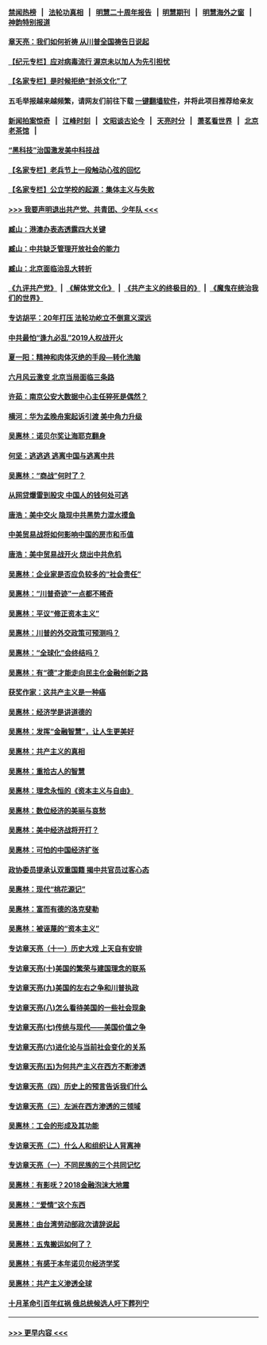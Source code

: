 #### [禁闻热榜](热点新闻.md?=0)  &nbsp;&nbsp;|&nbsp;&nbsp; [法轮功真相](https://github.com/gfw-breaker/truth/blob/master/README.md?=0) &nbsp;&nbsp;|&nbsp;&nbsp; [明慧二十周年报告](https://github.com/gfw-breaker/mh-reports/blob/master/README.md?=0) &nbsp;&nbsp;|&nbsp;&nbsp;[明慧期刊](https://github.com/gfw-breaker/mh-qikan) &nbsp;&nbsp;|&nbsp;&nbsp; [明慧海外之窗](https://github.com/gfw-breaker/mh-news/blob/master/README.md?=0) &nbsp;&nbsp;|&nbsp;&nbsp; [神韵特别报道](https://github.com/gfw-breaker/mh-news/blob/master/shenyun.md?=0)
#### [章天亮：我们如何祈祷 从川普全国祷告日说起](../pages/nsc423/n11944627.md?t=03190802) 
#### [【纪元专栏】应对病毒流行 渥京未以加人为先引担忧](../pages/nsc423/n11875714.md?t=03190802) 
#### [【名家专栏】是时候拒绝“封杀文化”了](../pages/nsc423/n11814093.md?t=03190802) 
#### 五毛举报越来越频繁，请网友们前往下载 [一键翻墙软件](https://github.com/gfw-breaker/ssr-accounts)，并将此项目推荐给亲友
#### [新闻拍案惊奇](https://github.com/gfw-breaker/banned-news/blob/master/pages/link4.md) &nbsp;&nbsp;|&nbsp;&nbsp; [江峰时刻](https://github.com/gfw-breaker/banned-news/blob/master/pages/link4.md) &nbsp;&nbsp;|&nbsp;&nbsp; [文昭谈古论今](https://github.com/gfw-breaker/banned-news/blob/master/pages/link4.md) &nbsp;&nbsp;|&nbsp;&nbsp; [天亮时分](https://github.com/gfw-breaker/banned-news/blob/master/pages/link4.md) &nbsp;&nbsp;|&nbsp;&nbsp; [萧茗看世界](https://github.com/gfw-breaker/banned-news/blob/master/pages/link4.md) &nbsp;&nbsp;|&nbsp;&nbsp; [北京老茶馆](https://github.com/gfw-breaker/banned-news/blob/master/pages/link4.md) &nbsp;&nbsp;|&nbsp;&nbsp; 
#### [“黑科技”治国激发美中科技战](../pages/nsc423/n11638056.md?t=03190802) 
#### [【名家专栏】老兵节上一段触动心弦的回忆](../pages/nsc423/n11646016.md?t=03190802) 
#### [【名家专栏】公立学校的起源：集体主义与失败](../pages/nsc423/n11601833.md?t=03190802) 
#### [>>> 我要声明退出共产党、共青团、少年队 <<<](https://github.com/begood0513/goodnews/blob/master/quit/letter.md) 
#### [臧山：港澳办表态透露四大关键](../pages/nsc423/n11421628.md?t=03190802) 
#### [臧山：中共缺乏管理开放社会的能力](../pages/nsc423/n11407457.md?t=03190802) 
#### [臧山：北京面临治乱大转折](../pages/nsc423/n11406895.md?t=03190802) 
#### [《九评共产党》](https://github.com/begood0513/9ping.md/blob/master/README.md) &nbsp;|&nbsp; [《解体党文化》](../../../../jtdwh.md/blob/master/README.md)  &nbsp;|&nbsp; [《共产主义的终极目的》](../../../../gczydzjmd.md/blob/master/README.md) &nbsp;|&nbsp; [《魔鬼在统治我们的世界》](../../../../mgztzwmdsj.md/blob/master/README.md) 
#### [专访胡平：20年打压 法轮功屹立不倒意义深远](../pages/nsc423/n11398800.md?t=03190802) 
#### [中共最怕“逢九必乱”2019人权战开火](../pages/nsc423/n11385248.md?t=03190802) 
#### [夏一阳：精神和肉体灭绝的手段—转化洗脑](../pages/nsc423/n11368250.md?t=03190802) 
#### [六月风云激变 北京当局面临三条路](../pages/nsc423/n11313668.md?t=03190802) 
#### [许茹：南京公安大数据中心主任猝死是偶然？](../pages/nsc423/n11064744.md?t=03190802) 
#### [横河：华为孟晚舟案起诉引渡 美中角力升级](../pages/nsc423/n11027230.md?t=03190802) 
#### [吴惠林：诺贝尔奖让海耶克翻身](../pages/nsc423/n10890049.md?t=03190802) 
#### [何坚：逃逃逃 逃离中国与逃离中共](../pages/nsc423/n10592891.md?t=03190802) 
#### [吴惠林：“商战”何时了？](../pages/nsc423/n10573558.md?t=03190802) 
#### [从网贷爆雷到股灾 中国人的钱何处可逃](../pages/nsc423/n10572800.md?t=03190802) 
#### [唐浩：美中交火 隐现中共黑势力混水摸鱼](../pages/nsc423/n10544040.md?t=03190802) 
#### [中美贸易战将如何影响中国的房市和币值](../pages/nsc423/n10543697.md?t=03190802) 
#### [唐浩：美中贸易战开火 烧出中共危机](../pages/nsc423/n10540126.md?t=03190802) 
#### [吴惠林：企业家是否应负较多的“社会责任”](../pages/nsc423/n10535022.md?t=03190802) 
#### [吴惠林：“川普奇迹”一点都不稀奇](../pages/nsc423/n10512808.md?t=03190802) 
#### [吴惠林：平议“修正资本主义”](../pages/nsc423/n10495724.md?t=03190802) 
#### [吴惠林：川普的外交政策可预测吗？](../pages/nsc423/n10462387.md?t=03190802) 
#### [吴惠林：“全球化”会终结吗？](../pages/nsc423/n10452838.md?t=03190802) 
#### [吴惠林：有“德”才能走向民主化金融创新之路](../pages/nsc423/n10432292.md?t=03190802) 
#### [获奖作家：这共产主义是一种癌](../pages/nsc423/n10431541.md?t=03190802) 
#### [吴惠林：经济学是讲道德的](../pages/nsc423/n10398014.md?t=03190802) 
#### [吴惠林：发挥“金融智慧”，让人生更美好](../pages/nsc423/n10375019.md?t=03190802) 
#### [吴惠林：共产主义的真相](../pages/nsc423/n10351394.md?t=03190802) 
#### [吴惠林：重拾古人的智慧](../pages/nsc423/n10337691.md?t=03190802) 
#### [吴惠林：理念永恒的《资本主义与自由》](../pages/nsc423/n10316274.md?t=03190802) 
#### [吴惠林：数位经济的美丽与哀愁](../pages/nsc423/n10292946.md?t=03190802) 
#### [吴惠林：美中经济战将开打？](../pages/nsc423/n10258825.md?t=03190802) 
#### [吴惠林：可怕的中国经济扩张](../pages/nsc423/n10219147.md?t=03190802) 
#### [政协委员提承认双重国籍 揭中共官员过客心态](../pages/nsc423/n10208809.md?t=03190802) 
#### [吴惠林：现代“桃花源记”](../pages/nsc423/n10185234.md?t=03190802) 
#### [吴惠林：富而有德的洛克斐勒](../pages/nsc423/n10142264.md?t=03190802) 
#### [吴惠林：被诬蔑的“资本主义”](../pages/nsc423/n10124816.md?t=03190802) 
#### [专访章天亮（十一）历史大戏 上天自有安排](../pages/nsc423/n10094905.md?t=03190802) 
#### [专访章天亮(十)美国的繁荣与建国理念的联系](../pages/nsc423/n10094899.md?t=03190802) 
#### [专访章天亮(九)美国的左右之争和川普执政](../pages/nsc423/n10094889.md?t=03190802) 
#### [专访章天亮(八)怎么看待美国的一些社会现象](../pages/nsc423/n10094857.md?t=03190802) 
#### [专访章天亮(七)传统与现代——美国价值之争](../pages/nsc423/n10093140.md?t=03190802) 
#### [专访章天亮(六)进化论与当前社会变化的关系](../pages/nsc423/n10092036.md?t=03190802) 
#### [专访章天亮(五)为何共产主义在西方不断渗透](../pages/nsc423/n10083620.md?t=03190802) 
#### [专访章天亮（四）历史上的预言告诉我们什么](../pages/nsc423/n10083606.md?t=03190802) 
#### [专访章天亮（三）左派在西方渗透的三领域](../pages/nsc423/n10081115.md?t=03190802) 
#### [吴惠林：工会的形成及其功能](../pages/nsc423/n10080633.md?t=03190802) 
#### [专访章天亮（二）什么人和组织让人背离神](../pages/nsc423/n10076637.md?t=03190802) 
#### [专访章天亮（一）不同民族的三个共同记忆](../pages/nsc423/n10074188.md?t=03190802) 
#### [吴惠林：有影呒？2018金融泡沫大地震](../pages/nsc423/n10040534.md?t=03190802) 
#### [吴惠林：“爱情”这个东西](../pages/nsc423/n10019423.md?t=03190802) 
#### [吴惠林：由台湾劳动部政次请辞说起](../pages/nsc423/n9979679.md?t=03190802) 
#### [吴惠林：五鬼搬运如何了？](../pages/nsc423/n9925338.md?t=03190802) 
#### [吴惠林：有感于本年诺贝尔经济学奖](../pages/nsc423/n9871883.md?t=03190802) 
#### [吴惠林：共产主义渗透全球](../pages/nsc423/n9812748.md?t=03190802) 
#### [十月革命引百年红祸 俄总统候选人吁下葬列宁](../pages/nsc423/n9810182.md?t=03190802) 

----
#### [ >>> 更早内容 <<< ](../indexes/nsc423-earlier.md)
